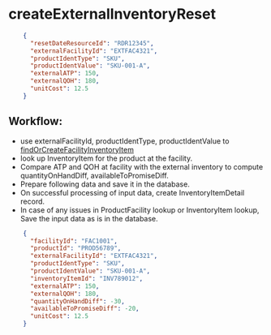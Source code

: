 # createExternalInventoryReset


```json
    {
      "resetDateResourceId": "RDR12345",
      "externalFacilityId": "EXTFAC4321",
      "productIdentType": "SKU",
      "productIdentValue": "SKU-001-A",
      "externalATP": 150,
      "externalQOH": 180,
      "unitCost": 12.5
    }
```

## Workflow:

* use externalFacilityId, productIdentType, productIdentValue to [findOrCreateFacilityInventoryItem](findOrCreateFacilityInventoryItem.md)
* look up InventoryItem for the product at the facility.
* Compare ATP and QOH at facility with the external inventory to compute quantityOnHandDiff, availableToPromiseDiff. 
* Prepare following data and save it in the database.
* On successful processing of input data, create InventoryItemDetail record.
* In case of any issues in ProductFacility lookup or InventoryItem lookup, Save the input data as is in the database. 

```json
    {
      "facilityId": "FAC1001",
      "productId": "PROD56789",
      "externalFacilityId": "EXTFAC4321",
      "productIdentType": "SKU",
      "productIdentValue": "SKU-001-A",
      "inventoryItemId": "INV789012",
      "externalATP": 150,
      "externalQOH": 180,
      "quantityOnHandDiff": -30,
      "availableToPromiseDiff": -20,
      "unitCost": 12.5
    }

```